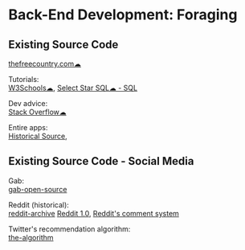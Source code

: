 # Back-End Development: Foraging

## Existing Source Code

[thefreecountry.com☁](https://www.thefreecountry.com/sourcecode/index.shtml)

Tutorials:  
[W3Schools☁](https://www.w3schools.com/),
[Select Star SQL☁ - SQL](https://selectstarsql.com/)

Dev advice:  
[Stack Overflow☁](https://stackoverflow.com/)

Entire apps:  
[Historical Source](https://github.com/historicalsource),

## Existing Source Code - Social Media

Gab:  
[gab-open-source](https://code.gab.com/gab/gab-open-source)

Reddit (historical):  
[reddit-archive](https://github.com/reddit-archive/reddit)
[Reddit 1.0](https://github.com/reddit-archive/reddit1.0),
[Reddit's comment system](https://raw.githubusercontent.com/reddit-archive/reddit/753b17407e9a9dca09558526805922de24133d53/r2/r2/lib/db/_sorts.pyx)

Twitter's recommendation algorithm:  
[the-algorithm](https://github.com/twitter/the-algorithm)
